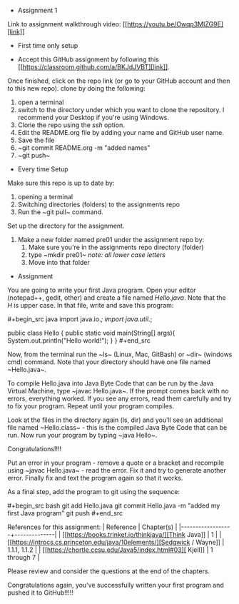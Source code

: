 * Assignment 1

Link to assignment walkthrough video: [[https://youtu.be/Owqp3MIZG9E][link]]

* First time only setup

- Accept this GitHub assignment by following
  this [[https://classroom.github.com/a/BKJdJVBT][link]].


Once finished, click on the repo link (or go to your GitHub account
and then to this new repo). clone by doing the following:

1. open a terminal
2. switch to the directory under which you want to clone the
   repository. I recommend your Desktop if you're using Windows.
3. Clone the repo using the *ssh* option.
4. Edit the README.org file by adding your name and GitHub user name.
5. Save the file
6. ~git commit README.org -m "added names"
7. ~git push~

* Every time Setup

Make sure this repo is up to date by:
1. opening a terminal
2. Switching directories (folders) to the assignments repo
3. Run the ~git pull~ command.

Set up the directory for the assignment.
1. Make a new folder named pre01 under the assignment repo by:
   1. Make sure you're in the assignments repo directory (folder)
   2. type ~mkdir pre01~ *note: all lower case letters*
   3. Move into that folder

* Assignment

You are going to write your first Java program. Open your editor
(notepad++, gedit, other) and create a file named *Hello.java*. Note
that the *H* is upper case. In that file, write and save this program:

#+begin_src java
  import java.io.*;
  import java.util.*;

  public class Hello {
      public static void main(String[] args){
          System.out.println("Hello world!");
      }
  }
#+end_src

Now, from the terminal run the ~ls~ (Linux, Mac, GitBash) or ~dir~
(windows cmd) command. Note that your directory should have one file
named ~Hello.java~.

To compile Hello.java into Java Byte Code that can be run by the Java
Virtual Machine, type ~javac Hello.java~. If the prompt comes back
with no errors, everything worked. If you see any errors, read them
carefully and try to fix your program. Repeat until your program
compiles.

Look at the files in the directory again (ls, dir) and you'll see an
additional file named ~Hello.class~ - this is the compiled Java Byte
Code that can be run. Now run your program by typing ~java Hello~.

Congratulations!!!!

Put an error in your program - remove a quote or a bracket and
recompile using ~javac Hello.java~ - read the error. Fix it and try to
generate another error. Finally fix and text the program again so that
it works.

As a final step, add the program to git using the sequence:

#+begin_src bash
git add Hello.java
git commit Hello.java -m "added my first Java program"
git push
#+end_src

References for this assignment:
| Reference        | Chapter(s)   |
|------------------+--------------|
| [[https://books.trinket.io/thinkjava/][Think Java]]       | 1            |
| [[https://introcs.cs.princeton.edu/java/10elements/][Sedgwick / Wayne]] | 1.1.1, 1.1.2 |
| [[https://chortle.ccsu.edu/Java5/index.html#03][ Kjell]]           | 1 through 7  |

 Please review and consider the questions at the end of the chapters.

Congratulations again, you've successfully written your first program
and pushed it to GitHub!!!!!
